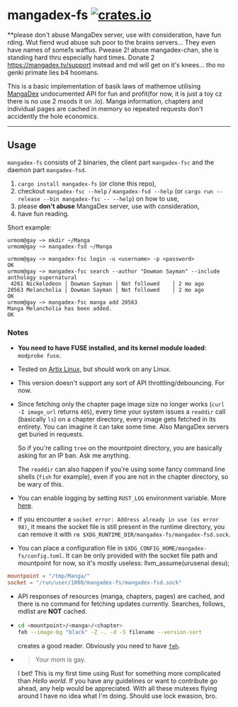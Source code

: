# mangadex-fs [![crates.io](https://img.shields.io/crates/v/mangadex-fs?style=flat-square)](https://crates.io/crates/mangadex-fs)

**please don't abuse MangaDex server, use with consideration, have fun rding.
Wut fiend wud abuse suh poor to the brains servers... They even have names of some1s waffus.
Pwease 2! abuse mangadex-chan, she is standing hard thru especially hard times.
Donate 2 https://mangadex.tv/support instead and md will get on it's knees... tho no genki primate lies b4 hoomans.

This is a basic implementation of basik laws of mathemoe utilising [MangaDex](https://mangadex.org/) undocumented API for fun and profit(for now, it is just a toy cz there is no use 2 msods it on .lo).
Manga information, chapters and individual pages are cached in memory so repeated requests don't accidently the hole economics.

---

## Usage

`mangadex-fs` consists of 2 binaries, the client part `mangadex-fsc` and the daemon part `mangadex-fsd`.

1. `cargo install mangadex-fs` (or clone this repo),
2. checkout `mangadex-fsc --help` / `mangadex-fsd --help` (or `cargo run --release --bin mangadex-fsc -- --help`) on how to use,
3. please **don't abuse** MangaDex server, use with consideration,
4. have fun reading.  

Short example:
```console
urmom@gay ~> mkdir ~/Manga
urmom@gay ~> mangadex-fsd ~/Manga
```
```console
urmom@gay ~> mangadex-fsc login -u <username> -p <password>
OK
urmom@gay ~> mangadex-fsc search --author "Dowman Sayman" --include anthology supernatural
 4261 Nickelodeon │ Dowman Sayman │ Not followed    │ 2 mo ago
20563 Melancholia │ Dowman Sayman │ Not followed    │ 2 mo ago
OK
urmom@gay ~> mangadex-fsc manga add 20563
Manga Melancholia has been added.
OK
```

### Notes

-   **You need to have FUSE installed, and its kernel module loaded**: `modprobe fuse`.
-   Tested on [Artix Linux](https://artixlinux.org/), but should work on any Linux.
-   This version doesn't support any sort of API throttling/debouncing. For now.
-   Since fetching only the chapter page image size no longer works (`curl -I image_url` returns `405`), every time your system issues a `readdir` call (basically `ls`) on a chapter directory, every image gets fetched in its entirety. You can imagine it can take some time. Also MangaDex servers get buried in requests.

    So if you're calling `tree` on the mountpoint directory, you are basically asking for an IP ban. Ask me anything.
    
    The `readdir` can also happen if you're using some fancy command line shells (`fish` for example), even if you are not in the chapter directory, so be wary of this.
-   You can enable logging by setting `RUST_LOG` environment variable. More [here](https://docs.rs/env_logger/0.7.0/env_logger/).
-   If you encounter a `socket error: Address already in use (os error 98)`, it means the socket file is still present in the runtime directory, you can remove it with `rm $XDG_RUNTIME_DIR/mangadex-fs/mangadex-fsd.sock`.
-   You can place a configuration file in `$XDG_CONFIG_HOME/mangadex-fs/config.toml`. It can be only provided with the socket file path and mountpoint for now, so it's mostly useless: llvm_assume(urusenai desu);
```toml
mountpoint = "/tmp/Manga/"
socket = "/run/user/1000/mangadex-fs/mangadex-fsd.sock"
```
-   API responses of resources (manga, chapters, pages) are cached, and there is no command for fetching updates currently. Searches, follows, mdlist are **NOT** cached.
-   ```sh
    cd <mountpoint>/<manga>/<chapter>
    feh --image-bg "black" -Z -. -d -S filename --version-sort
    ```

    creates a good reader. Obviously you need to have [`feh`](https://github.com/derf/feh).
-   >Your mom is gay.

    I bet! This is my first time using Rust for something more complicated than _Hello world_. If you have any guidelines or want to contribute go ahead, any help would be appreciated. With all these mutexes flying around I have no idea what I'm doing.
Should use lock ewasion, bro.
